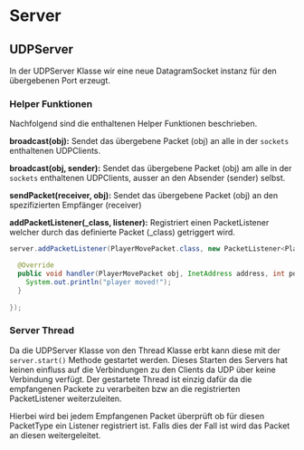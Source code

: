 # Server

## UDPServer
In der UDPServer Klasse wir eine neue DatagramSocket instanz für den übergebenen Port erzeugt.

### Helper Funktionen
Nachfolgend sind die enthaltenen Helper Funktionen beschrieben.

**broadcast(obj):**
Sendet das übergebene Packet (obj) an alle in der `sockets` enthaltenen UDPClients.

**broadcast(obj, sender):**
Sendet das übergebene Packet (obj) am alle in der `sockets` enthaltenen UDPClients, ausser an den Absender (sender) selbst.

**sendPacket(receiver, obj):**
Sendet das übergebene Packet (obj) an den spezifizierten Empfänger (receiver)

**addPacketListener(_class, listener):**
Registriert einen PacketListener welcher durch das definierte Packet (_class) getriggert wird.

```java
server.addPacketListener(PlayerMovePacket.class, new PacketListener<PlayerMovePacket>() {

  @Override
  public void handler(PlayerMovePacket obj, InetAddress address, int port) {
    System.out.println("player moved!");
  }
  
});
```

### Server Thread
Da die UDPServer Klasse von den Thread Klasse erbt kann diese mit der `server.start()` Methode gestartet werden. Dieses Starten des Servers hat keinen einfluss auf die Verbindungen zu den Clients da UDP über keine Verbindung verfügt. Der gestartete Thread ist einzig dafür da die empfangenen Packete zu verarbeiten bzw an die registrierten PacketListener weiterzuleiten.

Hierbei wird bei jedem Empfangenen Packet überprüft ob für diesen PacketType ein Listener registriert ist. Falls dies der Fall ist wird das Packet an diesen weitergeleitet.